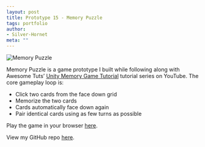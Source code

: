 ```yaml
---
layout: post
title: Prototype 15 - Memory Puzzle
tags: portfolio
author:
- Silver-Hornet
meta: ""
---
```


![Memory Puzzle]({{site.url}}/memory-puzzle.gif)

Memory Puzzle is a game prototype I built while following along with Awesome Tuts’ [Unity Memory Game Tutorial](https://www.youtube.com/watch?v=qaCjBh7bWz0&list=PLZhNP5qJ2IA2DA4bzDyxFMs8yogVQSrjW&index=1) tutorial series on YouTube. The core gameplay loop is:

- Click two cards from the face down grid
- Memorize the two cards
- Cards automatically face down again
- Pair identical cards using as few turns as possible

Play the game in your browser [here](https://play.unity.com/mg/other/awesome-tuts-memory-puzzle).

View my GitHub repo [here](https://github.com/silver-hornet/awesome-tuts-memory-puzzle).